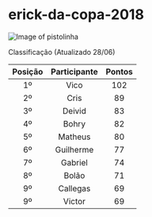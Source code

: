 # erick-da-copa-2018

![Image of pistolinha](https://mhmcdn.ynvolve.net/?w=750&h=450&quality=100&clipping=landscape&url=//manualdohomemmoderno.com.br/files/2018/06/canarinho-pistola-2.jpg&hash=7f6edc49001a3e9253b2fadda408e1719063b87e87407c32ed88525aca2c8318)

Classificação (Atualizado 28/06)

| Posição | Participante | Pontos | 
| :----: | :----: | :----: | 
| 1º | Vico | 102 |
| 2º | Cris | 89 |
| 3º | Deivid | 83 |
| 4º | Bohry | 82 |
| 5º | Matheus | 80 |
| 6º | Guilherme | 77 |
| 7º | Gabriel | 74 |
| 8º | Bolão | 71 |
| 9º | Callegas | 69 |
| 9º | Victor | 69 |






